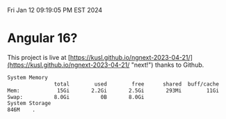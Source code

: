 Fri Jan 12 09:19:05 PM EST 2024

# Angular 16?


This project is live at [https://kusl.github.io/ngnext-2023-04-21/](https://kusl.github.io/ngnext-2023-04-21/ "next!") thanks to Github.

```bash
System Memory
               total        used        free      shared  buff/cache   available
Mem:            15Gi       2.2Gi       2.5Gi       293Mi        11Gi        13Gi
Swap:          8.0Gi          0B       8.0Gi
System Storage
846M	.
```
```bash
